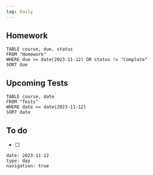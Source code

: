 ```yaml
---
tag: Daily
---
```

## Homework
```dataview
TABLE course, due, status
FROM "Homework" 
WHERE due >= date(2023-11-12) OR status != "Complete"
SORT due
```
## Upcoming Tests
```dataview
TABLE course, date
FROM "Tests" 
WHERE date >= date(2023-11-12)
SORT date
```
## To do
- [ ] 

```gEvent
date: 2023-11-12
type: day
navigation: true
```